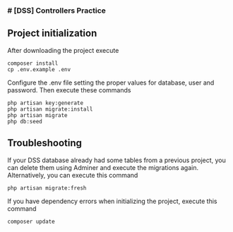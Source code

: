 ### # [DSS] Controllers Practice

## Project initialization

After downloading the project execute
```shell
composer install
cp .env.example .env
```

Configure the .env file setting the proper values for database, user and password. Then execute these commands
```shell
php artisan key:generate
php artisan migrate:install
php artisan migrate
php db:seed
```

## Troubleshooting

If your DSS database already had some tables from a previous project, you can delete them using Adminer and execute the migrations again. Alternatively, you can execute this command
```shell
php artisan migrate:fresh
```

If you have dependency errors when initializing the project, execute this command
```shell
composer update
```